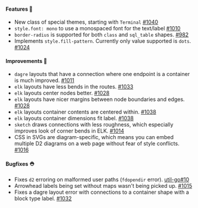 #### Features 🚀

- New class of special themes, starting with `Terminal` [#1040](https://github.com/terrastruct/d2/pull/1040)
- `style.font: mono` to use a monospaced font for the text/label [#1010](https://github.com/terrastruct/d2/pull/1010)
- `border-radius` is supported for both `class` and `sql_table` shapes. [#982](https://github.com/terrastruct/d2/pull/982)
- Implements `style.fill-pattern`. Currently only value supported is `dots`. [#1024](https://github.com/terrastruct/d2/pull/1024)

#### Improvements 🧹

- `dagre` layouts that have a connection where one endpoint is a container is much improved. [#1011](https://github.com/terrastruct/d2/pull/1011)
- `elk` layouts have less bends in the routes. [#1033](https://github.com/terrastruct/d2/pull/1033)
- `elk` layouts center nodes better. [#1028](https://github.com/terrastruct/d2/pull/1028)
- `elk` layouts have nicer margins between node boundaries and edges. [#1028](https://github.com/terrastruct/d2/pull/1028)
- `elk` layouts container contents are centered within. [#1038](https://github.com/terrastruct/d2/pull/1038)
- `elk` layouts container dimensions fit label. [#1038](https://github.com/terrastruct/d2/pull/1038)
- `sketch` draws connections with less roughness, which especially improves look of corner bends in ELK. [#1014](https://github.com/terrastruct/d2/pull/1014)
- CSS in SVGs are diagram-specific, which means you can embed multiple D2 diagrams on a web page without fear of style conflicts. [#1016](https://github.com/terrastruct/d2/pull/1016)

#### Bugfixes ⛑️

- Fixes `d2` erroring on malformed user paths (`fdopendir` error). [util-go#10](https://github.com/terrastruct/util-go/pull/10)
- Arrowhead labels being set without maps wasn't being picked up. [#1015](https://github.com/terrastruct/d2/pull/1015)
- Fixes a dagre layout error with connections to a container shape with a block type label. [#1032](https://github.com/terrastruct/d2/pull/1032)
